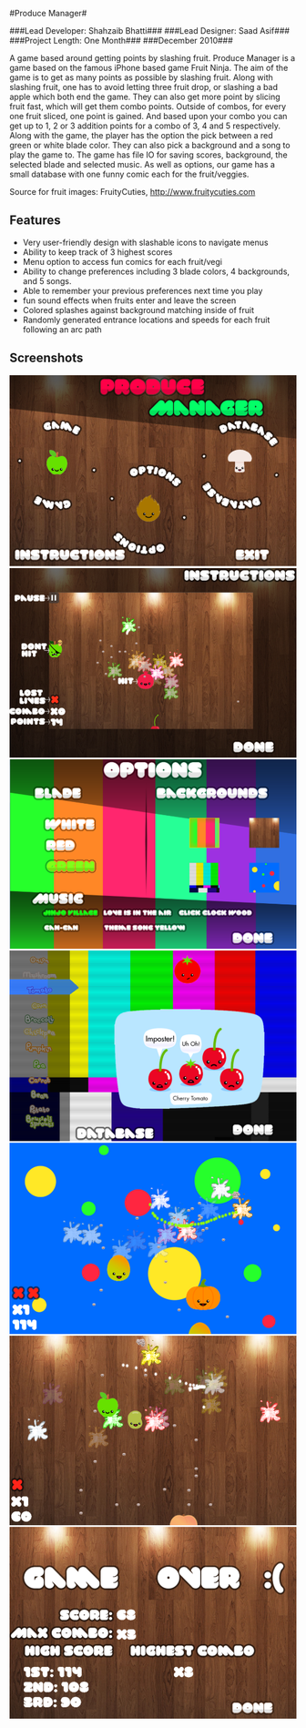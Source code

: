 #Produce Manager#

###Lead Developer: Shahzaib Bhatti###
###Lead Designer: Saad Asif###
###Project Length: One Month###
###December 2010###

A game based around getting points by slashing fruit.
Produce Manager is a game based on the famous iPhone based game Fruit Ninja.
The aim of the game is to get as many points as possible by slashing fruit.
Along with slashing fruit, one has to avoid letting three fruit drop,
or slashing a bad apple which both end the game.
They can also get more point by slicing fruit fast,
which will get them combo points. Outside of combos,
for every one fruit sliced, one point is gained.
And based upon your combo you can get up to 1, 2 or 3 addition points
for a combo of 3, 4 and 5 respectively. Along with the game,
the player has the option the pick between a red green or white blade color.
They can also pick a background and a song to play the game to.
The game has file IO for saving scores, background,
the selected blade and selected music. As well as options,
our game has a small database with one funny comic each for the fruit/veggies.

Source for fruit images: FruityCuties, http://www.fruitycuties.com

Features
--------------------------
- Very user-friendly design with slashable icons to navigate menus
- Ability to keep track of 3 highest scores
- Menu option to access fun comics for each fruit/vegi
- Ability to change preferences including 3 blade colors, 4 backgrounds, and 5 songs.
- Able to remember your previous preferences next time you play
- fun sound effects when fruits enter and leave the screen
- Colored splashes against background matching inside of fruit
- Randomly generated entrance locations and speeds for each fruit following an arc path

Screenshots
--------------------------
![Main Menu](/Screenshots/screen1.png)
![Instructions](/Screenshots/screen2.png)
![Options](/Screenshots/screen3.png)
![Database](/Screenshots/screen4.png)
![Gameplay 1](/Screenshots/screen5.png)
![Gameplay 2](/Screenshots/screen6.png)
![Game Over](/Screenshots/screen7.png)
